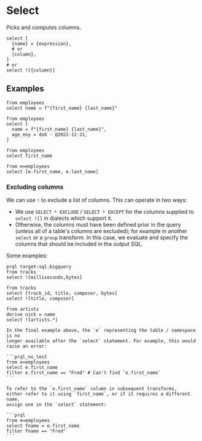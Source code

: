 # Select

Picks and computes columns.

```prql_no_test
select [
  {name} = {expression},
  # or
  {column},
]
# or
select ![{column}]
```

## Examples

```prql
from employees
select name = f"{first_name} {last_name}"
```

```prql
from employees
select [
  name = f"{first_name} {last_name}",
  age_eoy = dob - @2022-12-31,
]
```

```prql
from employees
select first_name
```

```prql
from e=employees
select [e.first_name, e.last_name]
```

### Excluding columns

We can use `!` to exclude a list of columns. This can operate in two ways:

- We use `SELECT * EXCLUDE` / `SELECT * EXCEPT` for the columns supplied to
  `select ![]` in dialects which support it.
- Otherwise, the columns must have been defined prior in the query (unless all
  of a table's columns are excluded); for example in another `select` or a
  `group` transform. In this case, we evaluate and specify the columns that
  should be included in the output SQL.

Some examples:

```prql_no_fmt
prql target:sql.bigquery
from tracks
select ![milliseconds,bytes]
```

```prql_no_fmt
from tracks
select [track_id, title, composer, bytes]
select ![title, composer]
```

```prql_no_fmt
from artists
derive nick = name
select ![artists.*]
```

<!-- TODO: I think this should move to a separate "Aliases" page -->

````admonish note
In the final example above, the `e` representing the table / namespace is no
longer available after the `select` statement. For example, this would raise an error:

```prql_no_test
from e=employees
select e.first_name
filter e.first_name == "Fred" # Can't find `e.first_name`
```

To refer to the `e.first_name` column in subsequent transforms,
either refer to it using `first_name`, or if it requires a different name,
assign one in the `select` statement:

```prql
from e=employees
select fname = e.first_name
filter fname == "Fred"
```
````
